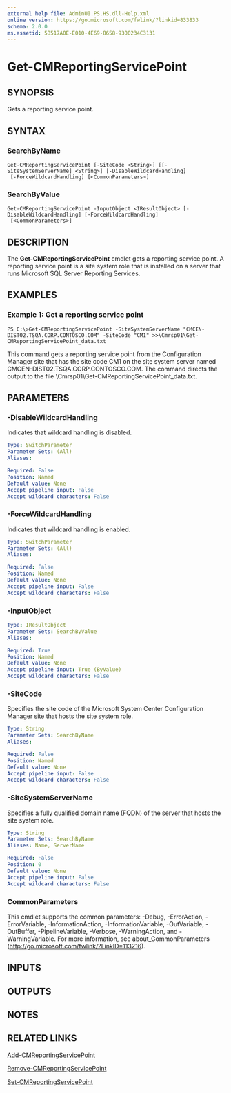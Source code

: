 ```yaml
---
external help file: AdminUI.PS.HS.dll-Help.xml
online version: https://go.microsoft.com/fwlink/?linkid=833833
schema: 2.0.0
ms.assetid: 5B517A0E-E010-4E69-8658-9300234C3131
---
```


# Get-CMReportingServicePoint

## SYNOPSIS
Gets a reporting service point.

## SYNTAX

### SearchByName
```
Get-CMReportingServicePoint [-SiteCode <String>] [[-SiteSystemServerName] <String>] [-DisableWildcardHandling]
 [-ForceWildcardHandling] [<CommonParameters>]
```

### SearchByValue
```
Get-CMReportingServicePoint -InputObject <IResultObject> [-DisableWildcardHandling] [-ForceWildcardHandling]
 [<CommonParameters>]
```

## DESCRIPTION
The **Get-CMReportingServicePoint** cmdlet gets a reporting service point.
A reporting service point is a site system role that is installed on a server that runs Microsoft SQL Server Reporting Services.

## EXAMPLES

### Example 1: Get a reporting service point
```
PS C:\>Get-CMReportingServicePoint -SiteSystemServerName "CMCEN-DIST02.TSQA.CORP.CONTOSCO.COM" -SiteCode "CM1" >>\Cmrsp01\Get-CMReportingServicePoint_data.txt
```

This command gets a reporting service point from the Configuration Manager site that has the site code CM1 on the site system server named CMCEN-DIST02.TSQA.CORP.CONTOSCO.COM.
The command directs the output to the file \Cmrsp01\Get-CMReportingServicePoint_data.txt.

## PARAMETERS

### -DisableWildcardHandling
Indicates that wildcard handling is disabled.

```yaml
Type: SwitchParameter
Parameter Sets: (All)
Aliases: 

Required: False
Position: Named
Default value: None
Accept pipeline input: False
Accept wildcard characters: False
```

### -ForceWildcardHandling
Indicates that wildcard handling is enabled.

```yaml
Type: SwitchParameter
Parameter Sets: (All)
Aliases: 

Required: False
Position: Named
Default value: None
Accept pipeline input: False
Accept wildcard characters: False
```

### -InputObject


```yaml
Type: IResultObject
Parameter Sets: SearchByValue
Aliases: 

Required: True
Position: Named
Default value: None
Accept pipeline input: True (ByValue)
Accept wildcard characters: False
```

### -SiteCode
Specifies the site code of the Microsoft System Center Configuration Manager site that hosts the site system role.

```yaml
Type: String
Parameter Sets: SearchByName
Aliases: 

Required: False
Position: Named
Default value: None
Accept pipeline input: False
Accept wildcard characters: False
```

### -SiteSystemServerName
Specifies a fully qualified domain name (FQDN) of the server that hosts the site system role.

```yaml
Type: String
Parameter Sets: SearchByName
Aliases: Name, ServerName

Required: False
Position: 0
Default value: None
Accept pipeline input: False
Accept wildcard characters: False
```

### CommonParameters
This cmdlet supports the common parameters: -Debug, -ErrorAction, -ErrorVariable, -InformationAction, -InformationVariable, -OutVariable, -OutBuffer, -PipelineVariable, -Verbose, -WarningAction, and -WarningVariable. For more information, see about_CommonParameters (http://go.microsoft.com/fwlink/?LinkID=113216).

## INPUTS

## OUTPUTS

## NOTES

## RELATED LINKS

[Add-CMReportingServicePoint](./Add-CMReportingServicePoint.md)

[Remove-CMReportingServicePoint](./Remove-CMReportingServicePoint.md)

[Set-CMReportingServicePoint](./Set-CMReportingServicePoint.md)


